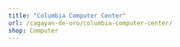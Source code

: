 ```yaml
---
title: "Columbia Computer Center"
url: /cagayan-de-oro/columbia-computer-center/
shop: Computer
---
```

